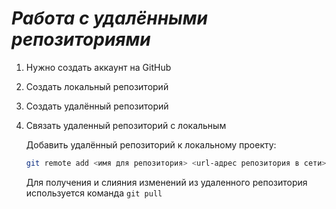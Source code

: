 # ***Работа с удалёнными репозиториями***

1. Нужно создать аккаунт на GitHub
2. Создать локальный репозиторий
3. Создать удалённый репозиторий
4. Связать удаленный репозиторий с локальным

   Добавить удалённый репозиторий к локальному проекту:
   ```Bash
   git remote add <имя для репозитория> <url-адрес репозитория в сети>
   ```
   Для получения и слияния изменений из удаленного репозитория используется команда `git pull`
   
   
